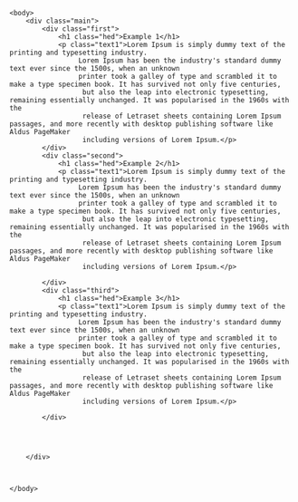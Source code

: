 <!DOCTYPE html>
<html>
    <head>
        <meta charset="utf-8">
        <script src="https://use.fontawesome.com/d1341f9b7a.js"></script>
        <link rel="stylesheet" href="style.css">
        <title>Task1</title>
        <link href="https://fonts.googleapis.com/css2?family=Montserrat:wght@400;600&display=swap" rel="stylesheet">
        <link rel="stylesheet" href="assets/css/style.css">
    </head>

    <body>
        <div class="main">
            <div class="first">
                <h1 class="hed">Example 1</h1>
                <p class="text1">Lorem Ipsum is simply dummy text of the printing and typesetting industry.
                     Lorem Ipsum has been the industry's standard dummy text ever since the 1500s, when an unknown 
                     printer took a galley of type and scrambled it to make a type specimen book. It has survived not only five centuries,
                      but also the leap into electronic typesetting, remaining essentially unchanged. It was popularised in the 1960s with the 
                      release of Letraset sheets containing Lorem Ipsum passages, and more recently with desktop publishing software like Aldus PageMaker 
                      including versions of Lorem Ipsum.</p>
            </div>
            <div class="second">
                <h1 class="hed">Example 2</h1>
                <p class="text1">Lorem Ipsum is simply dummy text of the printing and typesetting industry.
                     Lorem Ipsum has been the industry's standard dummy text ever since the 1500s, when an unknown 
                     printer took a galley of type and scrambled it to make a type specimen book. It has survived not only five centuries,
                      but also the leap into electronic typesetting, remaining essentially unchanged. It was popularised in the 1960s with the 
                      release of Letraset sheets containing Lorem Ipsum passages, and more recently with desktop publishing software like Aldus PageMaker 
                      including versions of Lorem Ipsum.</p>

            </div>
            <div class="third">
                <h1 class="hed">Example 3</h1>
                <p class="text1">Lorem Ipsum is simply dummy text of the printing and typesetting industry.
                     Lorem Ipsum has been the industry's standard dummy text ever since the 1500s, when an unknown 
                     printer took a galley of type and scrambled it to make a type specimen book. It has survived not only five centuries,
                      but also the leap into electronic typesetting, remaining essentially unchanged. It was popularised in the 1960s with the 
                      release of Letraset sheets containing Lorem Ipsum passages, and more recently with desktop publishing software like Aldus PageMaker 
                      including versions of Lorem Ipsum.</p>

            </div>




        </div>



    </body>

